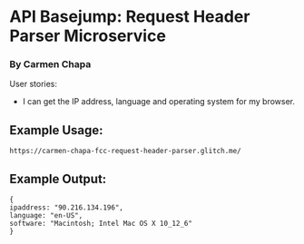 # API Basejump: Request Header Parser Microservice
### By Carmen Chapa


User stories:

+ I can get the IP address, language and operating system for my browser.

## Example Usage:

```
https://carmen-chapa-fcc-request-header-parser.glitch.me/
```

## Example Output:

```
{
ipaddress: "90.216.134.196",
language: "en-US",
software: "Macintosh; Intel Mac OS X 10_12_6"
}
```